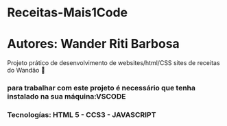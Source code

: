 # Receitas-Mais1Code
# Autores: Wander Riti Barbosa
Projeto prático de desenvolvimento de websites/html/CSS
sites de receitas do Wandão
🎂
### para trabalhar com este projeto é necessário que tenha instalado na sua máquina:VSCODE
### Tecnologías: HTML 5 - CCS3 - JAVASCRIPT
 
 
